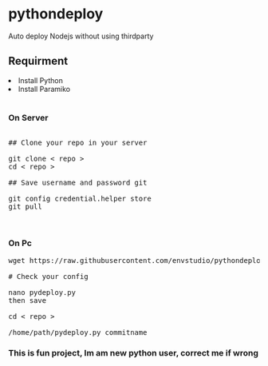 # pythondeploy
Auto deploy Nodejs without using thirdparty

## Requirment

  <li>Install Python
  <li>Install Paramiko

#

### On Server
<pre>

## Clone your repo in your server

git clone < repo >
cd < repo >

## Save username and password git

git config credential.helper store
git pull


</pre>

### On Pc
<pre>
wget https://raw.githubusercontent.com/envstudio/pythondeploy/master/pydeploy.py

# Check your config

nano pydeploy.py
then save

cd < repo >

/home/path/pydeploy.py commitname
</pre>


### This is fun project, Im am new python user, correct me if wrong

